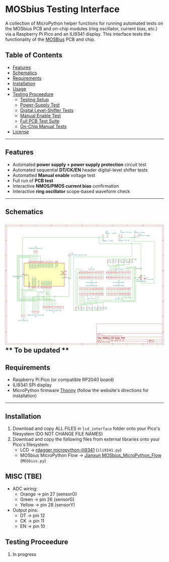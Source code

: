 # MOSbius Testing Interface

A collection of MicroPython helper functions for running automated tests on the MOSbius PCB and on-chip modules (ring oscillator, current bias, etc.) via a Raspberry Pi Pico and an ILI9341 display. This interface tests the functionality of the [MOSBius](https://mosbius.org/0_front_matter/intro.html) PCB and chip.

## Table of Contents

- [Features](#features)
- [Schematics](#Schematics)
- [Requirements](#requirements)  
- [Installation](#installation)  
- [Usage](#usage)  
- [Testing Proceedure](#testing-proceedure)
  - [Testing Setup](#setup)  
  - [Power-Supply Test](#power-supply-test)  
  - [Digital Level-Shifter Tests](#digital-level-shifter-tests)  
  - [Manual Enable Test](#manual-enable-test)  
  - [Full PCB Test Suite](#full-pcb-test-suite)  
  - [On-Chip Manual Tests](#on-chip-manual-tests)  
- [License](#license)

---

## Features

- Automated **power supply + power supply protection** circuit test  
- Automated sequential **DT/CK/EN** header digital-level shifter tests  
- Automatted **Manual enable** voltage test  
- Full run of **PCB test**  
- Interactive **NMOS/PMOS current bias** confirmation  
- Interactive **ring oscillator** scope-based waveform check  

---
## Schematics 
![Test Board Schematic](images/MOSbius_testing_pcb_v1.png.png)
** To be updated **
---

## Requirements
- Raspberry Pi Pico (or compatible RP2040 board)    
- ILI9341 SPI display  
- MicroPython firmware [Thonny](https://thonny.org/) (follow the website's directions for installation)
---

## Installation
1. Download and copy ALL FILES in `lcd_interface` folder onto your Pico's filesystem (DO NOT CHANGE FILE NAMES)
2. Download and copy the following files from external libraries onto your Pico's filesystem:
    - LCD → [rdagger micropython-ili9341](https://github.com/rdagger/micropython-ili9341) (`ili9341.py`)
    - MOSbius MicroPython Flow → [Jianxun MOSbius_MicroPython_Flow](https://github.com/Jianxun/MOSbius_MicroPython_Flow) (`MOSbius.py`) 

## MISC (TBE)
- ADC wiring:  
  - Orange → pin 27 (sensorO)  
  - Green  → pin 26 (sensorG)  
  - Yellow → pin 28 (sensorY)  
- Output pins:  
  - DT → pin 12  
  - CK → pin 11  
  - EN → pin 10  

## Testing Proceedure  
1. In progress
